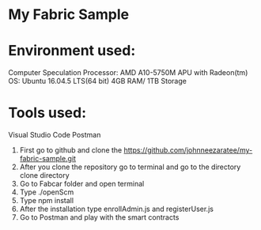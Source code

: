 # My Fabric Sample

# Environment used:

Computer Speculation
Processor: AMD A10-5750M APU with Radeon(tm)
OS: Ubuntu 16.04.5 LTS(64 bit) 4GB RAM/ 1TB Storage

# Tools used:
Visual Studio Code
Postman


1. First go to github and clone the https://github.com/johnneezaratee/my-fabric-sample.git
2. After you clone the repository go to terminal and go to the directory clone directory
3. Go to Fabcar folder and open terminal
4. Type ./openScm
5. Type npm install
6. After the installation type enrollAdmin.js and registerUser.js
7. Go to Postman and play with the smart contracts

